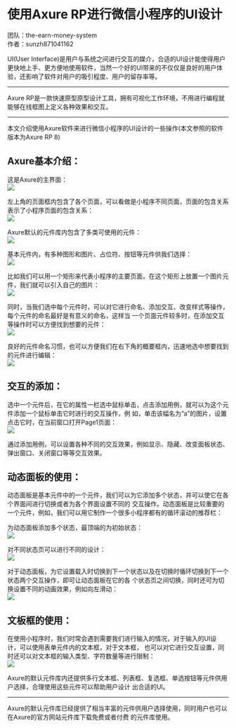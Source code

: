 # 使用Axure RP进行微信小程序的UI设计

团队：the-earn-money-system  
作者：sunzh871041162


UI(User Interface)是用户与系统之间进行交互的媒介，合适的UI设计能使得用户更快地上手、更方便地使用软件，当然一个好的UI带来的不仅仅是良好的用户体验，还影响了软件对用户的吸引程度、用户的留存率等。  

--------
Axure RP是一款快速原型原型设计工具，拥有可视化工作环境，不用进行编程就能够在线框图上定义各种效果和交互。  

--------
本文介绍使用Axure软件来进行微信小程序的UI设计的一些操作(本文参照的软件版本为Axure RP 8)  

## Axure基本介绍：  

这是Axure的主界面：  
![](https://github.com/sunzh871041162/sunzh871041162.github.io/blob/master/imgs/zhuyemian.png)

左上角的页面框内包含了各个页面，可以看做是小程序不同页面，页面的包含关系表示了小程序页面的包含关系：  
![](https://github.com/sunzh871041162/sunzh871041162.github.io/blob/master/imgs/yemian.png)

Axure默认的元件库内包含了多类可使用的元件：  
 ![](https://github.com/sunzh871041162/sunzh871041162.github.io/blob/master/imgs/yuanjian.png)
 
基本元件内，有多种图形和图片、占位符、按钮等元件供我们选择：  
![](https://github.com/sunzh871041162/sunzh871041162.github.io/blob/master/imgs/4.png)

比如我们可以用一个矩形来代表小程序的主要页面，在这个矩形上放置一个图片元件，我们就可以引入自己的图片：  
![](https://github.com/sunzh871041162/sunzh871041162.github.io/blob/master/imgs/5.png)

同时，当我们选中每个元件时，可以对它进行命名、添加交互、改变样式等操作，每个元件的命名最好是有意义的命名，这样当
一个页面元件较多时，在添加交互等操作时可以方便找到想要的元件：  
![](https://github.com/sunzh871041162/sunzh871041162.github.io/blob/master/imgs/6.png)

良好的元件命名习惯，也可以方便我们在右下角的概要框内，迅速地选中想要找到的元件进行编辑：  
![](https://github.com/sunzh871041162/sunzh871041162.github.io/blob/master/imgs/7.png)


## 交互的添加：  

选中一个元件后，在它的属性一栏选中鼠标单击，点击添加用例，就可以为这个元件添加一个鼠标单击它时进行的交互操作，例
如，单击该幅名为“a”的图片，设置点击它时，在当前窗口打开Page1页面：  
![](https://github.com/sunzh871041162/sunzh871041162.github.io/blob/master/imgs/8.png)

通过添加用例，可以设置各种不同的交互效果，例如显示、隐藏、改变面板状态、弹出窗口、关闭窗口等等交互效果。  

## 动态面板的使用：  

动态面板是基本元件中的一个元件，我们可以为它添加多个状态，并可以使它在各个界面间进行切换或者为各个界面设置不同的
交互操作。动态面板是比较重要的一个元件，例如，我们可以用它制作一个很多小程序都有的循环滚动的推荐栏：

为动态面板添加多个状态，最顶端的为初始状态：  
![](https://github.com/sunzh871041162/sunzh871041162.github.io/blob/master/imgs/9.png)

对不同状态页可以进行不同的设计：  
![](https://github.com/sunzh871041162/sunzh871041162.github.io/blob/master/imgs/10.png)

对于动态面板，为它设置载入时切换到下一个状态以及在切换时循环切换到下一个状态两个交互操作，即可让动态面板在它的各
个状态页之间切换，同时还可为切换设置不同的动画效果，例如向左滑动：  
![](https://github.com/sunzh871041162/sunzh871041162.github.io/blob/master/imgs/11.png)

## 文板框的使用：  

在使用小程序时，我们时常会遇到需要我们进行输入的情况，对于输入的UI设计，可以使用表单元件内的文本框，对于文本框，
也可以对它进行交互设置，同时还可以对文本框的输入类型、字符数量等进行限制：  
![](https://github.com/sunzh871041162/sunzh871041162.github.io/blob/master/imgs/12.png)

Axure的默认元件库内还提供多行文本框、列表框、复选框、单选按钮等元件供用户选择，合理使用这些元件可以帮助用户设计
出合适的UI。  

----
Axure的默认元件库已经提供了相当丰富的元件供用户选择使用，同时用户也可以在Axure的官方网站元件库下载免费或者付费
的元件库使用。  
